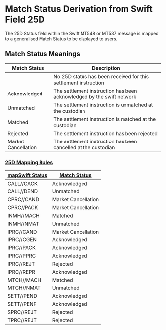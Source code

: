 # Match Status Derivation from Swift Field 25D

The 25D Status field within the Swift MT548 or MT537 message is mapped to a generalised Match Status to be displayed to users.

## Match Status Meanings

| Match Status | Description |
| ------------ | ----------- |
|       | No 25D status has been received for this settlement instruction |
| Acknowledged | The settlement instruction has been acknowledged by the swift network |
| Unmatched    | The settlement instruction is unmatched at the custodian |
| Matched      | The settlement instruction is matched at the custodian |
| Rejected     | The settlement instruction has been rejected |
| Market Cancellation | The settlement instruction has been cancelled at the custodian |


### [25D Mapping Rules](- "map-swift-status")

| [map][][Swift Status](- "#x") | [Match Status](- "?=#s") |
| --------------- | --------------- |
| CALL//CACK |Acknowledged |
| CALL//DEND |Unmatched |
| CPRC//CAND |Market Cancellation |
| CPRC//PACK |Market Cancellation |
| INMH//MACH |Matched |
| INMH//NMAT |Unmatched |
| IPRC//CAND |Market Cancellation |
| IPRC//CGEN |Acknowledged |
| IPRC//PACK |Acknowledged |
| IPRC//PPRC |Acknowledged |
| IPRC//REJT |Rejected |
| IPRC//REPR |Acknowledged |
| MTCH//MACH |Matched |
| MTCH//NMAT |Unmatched |
| SETT//PEND |Acknowledged |
| SETT//PENF |Acknowledged |
| SPRC//REJT |Rejected |
| TPRC//REJT |Rejected |

[map]: - "#s = mapSwiftStatus(#x)"
